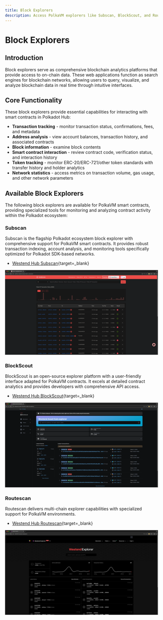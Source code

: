 ```yaml
---
title: Block Explorers
description: Access PolkaVM explorers like Subscan, BlockScout, and Routescan to track transactions, analyze contracts, and view on-chain data from smart contracts.
---
```


# Block Explorers

## Introduction

Block explorers serve as comprehensive blockchain analytics platforms that provide access to on-chain data. These web applications function as search engines for blockchain networks, allowing users to query, visualize, and analyze blockchain data in real time through intuitive interfaces.

## Core Functionality

These block explorers provide essential capabilities for interacting with smart contracts in Polkadot Hub:

- **Transaction tracking** - monitor transaction status, confirmations, fees, and metadata
- **Address analysis** - view account balances, transaction history, and associated contracts
- **Block information** - examine block contents
- **Smart contract interaction** - review contract code, verification status, and interaction history
- **Token tracking** - monitor ERC-20/ERC-721/other token standards with transfer history and holder analytics
- **Network statistics** - access metrics on transaction volume, gas usage, and other network parameters

## Available Block Explorers

The following block explorers are available for PolkaVM smart contracts, providing specialized tools for monitoring and analyzing contract activity within the Polkadot ecosystem:

### Subscan

Subscan is the flagship Polkadot ecosystem block explorer with comprehensive support for PolkaVM smart contracts. It provides robust transaction indexing, account analysis, and monitoring tools specifically optimized for Polkadot SDK-based networks.

- [Westend Hub Subscan](https://assethub-westend.subscan.io/){target=\_blank}

![](/images/develop/smart-contracts/block-explorers/block-explorers-1.webp)

### BlockScout

BlockScout is an open-source explorer platform with a user-friendly interface adapted for PolkaVM contracts. It excels at detailed contract analytics and provides developers with comprehensive API access.

- [Westend Hub BlockScout](https://blockscout-asset-hub.parity-chains-scw.parity.io/){target=\_blank}

![](/images/develop/smart-contracts/block-explorers/block-explorers-2.webp)

### Routescan

Routescan delivers multi-chain explorer capabilities with specialized support for PolkaVM environments.

- [Westend Hub Routescan](https://420420421.testnet.routescan.io/){target=\_blank}

![](/images/develop/smart-contracts/block-explorers/block-explorers-3.webp)

